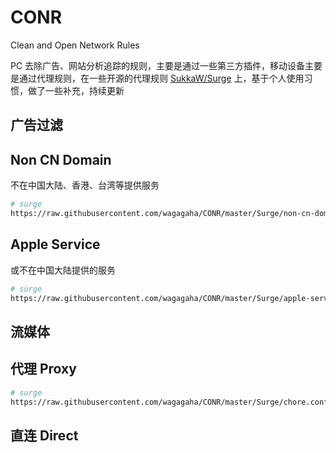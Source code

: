 # CONR

Clean and Open Network Rules

PC 去除广告、网站分析追踪的规则，主要是通过一些第三方插件，移动设备主要是通过代理规则，在一些开源的代理规则 [SukkaW/Surge](https://github.com/SukkaW/Surge) 上，基于个人使用习惯，做了一些补充，持续更新


## 广告过滤

## Non CN Domain

不在中国大陆、香港、台湾等提供服务


```bash
# surge
https://raw.githubusercontent.com/wagagaha/CONR/master/Surge/non-cn-domain.conf
```
## Apple Service

或不在中国大陆提供的服务

```bash
# surge
https://raw.githubusercontent.com/wagagaha/CONR/master/Surge/apple-service.conf
```

## 流媒体

## 代理 Proxy

```bash
# surge
https://raw.githubusercontent.com/wagagaha/CONR/master/Surge/chore.conf
```

## 直连 Direct


